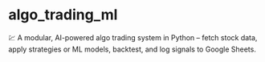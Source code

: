 # algo_trading_ml
💹 A modular, AI-powered algo trading system in Python – fetch stock data, apply strategies or ML models, backtest, and log signals to Google Sheets.
